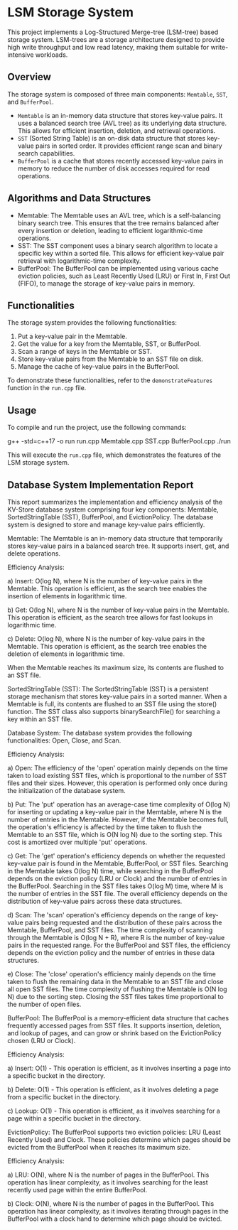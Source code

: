 # LSM Storage System

This project implements a Log-Structured Merge-tree (LSM-tree) based storage system. LSM-trees are a storage architecture designed to provide high write throughput and low read latency, making them suitable for write-intensive workloads.

## Overview

The storage system is composed of three main components: `Memtable`, `SST`, and `BufferPool`. 

- `Memtable` is an in-memory data structure that stores key-value pairs. It uses a balanced search tree (AVL tree) as its underlying data structure. This allows for efficient insertion, deletion, and retrieval operations.
- `SST` (Sorted String Table) is an on-disk data structure that stores key-value pairs in sorted order. It provides efficient range scan and binary search capabilities.
- `BufferPool` is a cache that stores recently accessed key-value pairs in memory to reduce the number of disk accesses required for read operations.

## Algorithms and Data Structures

- Memtable: The Memtable uses an AVL tree, which is a self-balancing binary search tree. This ensures that the tree remains balanced after every insertion or deletion, leading to efficient logarithmic-time operations.
- SST: The SST component uses a binary search algorithm to locate a specific key within a sorted file. This allows for efficient key-value pair retrieval with logarithmic-time complexity.
- BufferPool: The BufferPool can be implemented using various cache eviction policies, such as Least Recently Used (LRU) or First In, First Out (FIFO), to manage the storage of key-value pairs in memory.

## Functionalities

The storage system provides the following functionalities:

1. Put a key-value pair in the Memtable.
2. Get the value for a key from the Memtable, SST, or BufferPool.
3. Scan a range of keys in the Memtable or SST.
4. Store key-value pairs from the Memtable to an SST file on disk.
5. Manage the cache of key-value pairs in the BufferPool.

To demonstrate these functionalities, refer to the `demonstrateFeatures` function in the `run.cpp` file.

## Usage

To compile and run the project, use the following commands:

g++ -std=c++17 -o run run.cpp Memtable.cpp SST.cpp BufferPool.cpp
./run

This will execute the `run.cpp` file, which demonstrates the features of the LSM storage system.


## Database System Implementation Report

This report summarizes the implementation and efficiency analysis of the KV-Store database system comprising four key components: Memtable, SortedStringTable (SST), BufferPool, and EvictionPolicy. The database system is designed to store and manage key-value pairs efficiently.

Memtable:
The Memtable is an in-memory data structure that temporarily stores key-value pairs in a balanced search tree. It supports insert, get, and delete operations.

Efficiency Analysis:

a) Insert: O(log N), where N is the number of key-value pairs in the Memtable. This operation is efficient, as the search tree enables the insertion of elements in logarithmic time.

b) Get: O(log N), where N is the number of key-value pairs in the Memtable. This operation is efficient, as the search tree allows for fast lookups in logarithmic time.

c) Delete: O(log N), where N is the number of key-value pairs in the Memtable. This operation is efficient, as the search tree enables the deletion of elements in logarithmic time.

When the Memtable reaches its maximum size, its contents are flushed to an SST file.

SortedStringTable (SST):
The SortedStringTable (SST) is a persistent storage mechanism that stores key-value pairs in a sorted manner. When a Memtable is full, its contents are flushed to an SST file using the store() function. The SST class also supports binarySearchFile() for searching a key within an SST file.

Database System:
The database system provides the following functionalities: Open, Close, and Scan.

Efficiency Analysis:

a) Open: The efficiency of the 'open' operation mainly depends on the time taken to load existing SST files, which is proportional to the number of SST files and their sizes. However, this operation is performed only once during the initialization of the database system.

b) Put: The 'put' operation has an average-case time complexity of O(log N) for inserting or updating a key-value pair in the Memtable, where N is the number of entries in the Memtable. However, if the Memtable becomes full, the operation's efficiency is affected by the time taken to flush the Memtable to an SST file, which is O(N log N) due to the sorting step. This cost is amortized over multiple 'put' operations.

c) Get: The 'get' operation's efficiency depends on whether the requested key-value pair is found in the Memtable, BufferPool, or SST files. Searching in the Memtable takes O(log N) time, while searching in the BufferPool depends on the eviction policy (LRU or Clock) and the number of entries in the BufferPool. Searching in the SST files takes O(log M) time, where M is the number of entries in the SST file. The overall efficiency depends on the distribution of key-value pairs across these data structures.

d) Scan: The 'scan' operation's efficiency depends on the range of key-value pairs being requested and the distribution of these pairs across the Memtable, BufferPool, and SST files. The time complexity of scanning through the Memtable is O(log N + R), where R is the number of key-value pairs in the requested range. For the BufferPool and SST files, the efficiency depends on the eviction policy and the number of entries in these data structures.

e) Close: The 'close' operation's efficiency mainly depends on the time taken to flush the remaining data in the Memtable to an SST file and close all open SST files. The time complexity of flushing the Memtable is O(N log N) due to the sorting step. Closing the SST files takes time proportional to the number of open files.

BufferPool:
The BufferPool is a memory-efficient data structure that caches frequently accessed pages from SST files. It supports insertion, deletion, and lookup of pages, and can grow or shrink based on the EvictionPolicy chosen (LRU or Clock).

Efficiency Analysis:

a) Insert: O(1) - This operation is efficient, as it involves inserting a page into a specific bucket in the directory.

b) Delete: O(1) - This operation is efficient, as it involves deleting a page from a specific bucket in the directory.

c) Lookup: O(1) - This operation is efficient, as it involves searching for a page within a specific bucket in the directory.

EvictionPolicy:
The BufferPool supports two eviction policies: LRU (Least Recently Used) and Clock. These policies determine which pages should be evicted from the BufferPool when it reaches its maximum size.

Efficiency Analysis:

a) LRU: O(N), where N is the number of pages in the BufferPool. This operation has linear complexity, as it involves searching for the least recently used page within the entire BufferPool.

b) Clock: O(N), where N is the number of pages in the BufferPool. This operation has linear complexity, as it involves iterating through pages in the BufferPool with a clock hand to determine which page should be evicted.
